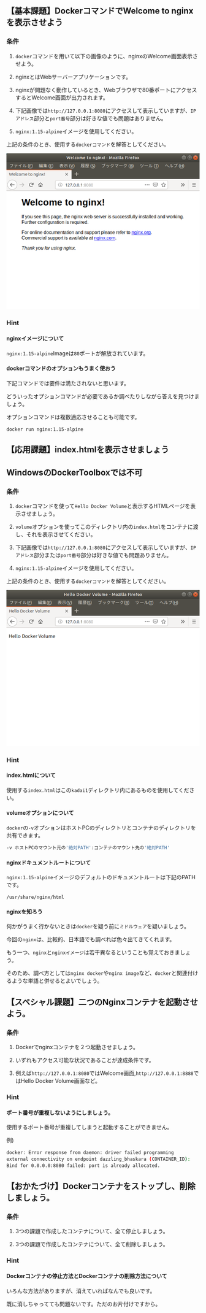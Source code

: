 ## 【基本課題】DockerコマンドでWelcome to nginxを表示させよう

### 条件

1. `docker`コマンドを用いて以下の画像のように、nginxのWelcome画面表示させよう。

1. nginxとはWebサーバーアプリケーションです。

1. nginxが問題なく動作しているとき、Webブラウザで80番ポートにアクセスするとWelcome画面が出力されます。

1. 下記画像では`http://127.0.0.1:8080`にアクセスして表示していますが、`IPアドレス`部分と`port番号`部分は好きな値でも問題はありません。

1. `nginx:1.15-alpine`イメージを使用してください。

上記の条件のとき、使用する`dockerコマンド`を解答としてください。

![Welcome to nginx](https://github.com/anzairyo0127/docker_kadai/blob/master/image/nginxWelcome.png)

### Hint

#### nginxイメージについて

`nginx:1.15-alpine`Imageは`80`ポートが解放されています。

#### dockerコマンドのオプションもうまく使おう

下記コマンドでは要件は満たされないと思います。

どういったオプションコマンドが必要であるか調べたりしながら答えを見つけましょう。

オプションコマンドは複数適応させることも可能です。

```
docker run nginx:1.15-alpine
```

## 【応用課題】index.htmlを表示させましょう

## WindowsのDockerToolboxでは不可

### 条件

1. `docker`コマンドを使って`Hello Docker Volume`と表示するHTMLページを表示させましょう。

1. `volume`オプションを使ってこのディレクトリ内の`index.html`をコンテナに渡し、それを表示させてください。

1. 下記画像では`http://127.0.0.1:8080`にアクセスして表示していますが、`IPアドレス`部分または`port番号`部分は好きな値でも問題ありません。

1. `nginx:1.15-alpine`イメージを使用してください。

上記の条件のとき、使用する`dockerコマンド`を解答としてください。

![Hello Docker Volume](https://github.com/anzairyo0127/docker_kadai/blob/master/image/HelloDockerVolume.png)

### Hint

#### index.htmlについて

使用する`index.html`はこの`kadai1`ディレクトリ内にあるものを使用してください。

#### volumeオプションについて

`docker`の`-v`オプションはホストPCのディレクトリとコンテナのディレクトリを共有できます。

```bash
-v ホストPCのマウント元の'絶対PATH':コンテナのマウント先の'絶対PATH'
```

#### nginxドキュメントルートについて

`nginx:1.15-alpine`イメージのデフォルトのドキュメントルートは下記のPATHです。

```
/usr/share/nginx/html
```

#### nginxを知ろう

何かがうまく行かないときは`docker`を疑う前に`ミドルウェア`を疑いましょう。

今回の`nginx`は、比較的、日本語でも調べれば色々出てきてくれます。

もう一つ、`nginx`と`nginxイメージ`は若干異なるということも覚えておきましょう。

そのため、調べ方としては`nginx docker`や`nginx image`など、`docker`と関連付けるような単語と併せるとよいでしょう。

## 【スペシャル課題】二つのNginxコンテナを起動させよう。

### 条件

1. Dockerでnginxコンテナを２つ起動させましょう。

1. いずれもアクセス可能な状況であることが達成条件です。

1. 例えば`http://127.0.0.1:8080`ではWelcome画面,`http://127.0.0.1:8888`ではHello Docker Volume画面など。

### Hint

#### ポート番号が重複しないようにしましょう。

使用するポート番号が重複してしまうと起動することができません。

例)
```bash
docker: Error response from daemon: driver failed programming 
external connectivity on endpoint dazzling_bhaskara (CONTAINER_ID): 
Bind for 0.0.0.0:8080 failed: port is already allocated.
```

## 【おかたづけ】Dockerコンテナをストップし、削除しましょう。

### 条件

1. 3つの課題で作成したコンテナについて、全て停止しましょう。

1. 3つの課題で作成したコンテナについて、全て削除しましょう。

### Hint

#### Dockerコンテナの停止方法とDockerコンテナの削除方法について

いろんな方法がありますが、消えていればなんでも良いです。

既に消しちゃってても問題ないです。ただのお片付けですから。
